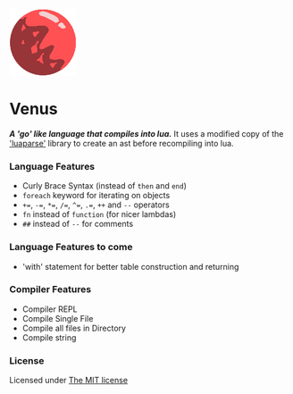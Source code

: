 ![Venus Logo][logo]
# Venus
___A 'go' like language that compiles into lua.___
It uses a modified copy of the ['luaparse'](https://oxyc.github.io/luaparse/) library to create an
ast before recompiling into lua.

### Language Features
  - Curly Brace Syntax (instead of `then` and `end`)
  - `foreach` keyword for iterating on objects
  - `+=`, `-=`, `*=`, `/=`, `^=`, `.=`, `++` and `--` operators
  - `fn` instead of `function` (for nicer lambdas)
  - `##` instead of `--` for comments

### Language Features to come
  - 'with' statement for better table construction and returning


### Compiler Features
  - Compiler REPL
  - Compile Single File
  - Compile all files in Directory
  - Compile string

### License
Licensed under [The MIT license](https://opensource.org/licenses/MIT)

[logo]: icon.png
